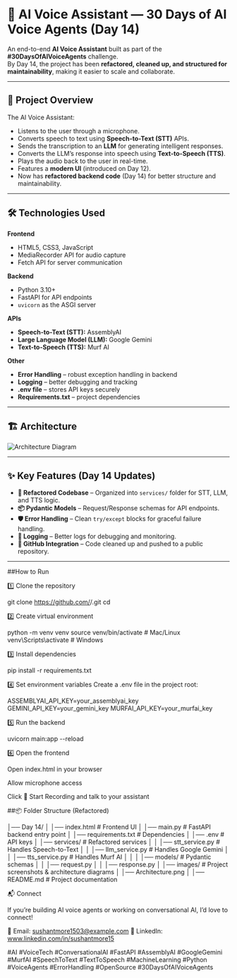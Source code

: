# 🎤 AI Voice Assistant — 30 Days of AI Voice Agents (Day 14)

An end-to-end **AI Voice Assistant** built as part of the **#30DaysOfAIVoiceAgents** challenge.  
By Day 14, the project has been **refactored, cleaned up, and structured for maintainability**, making it easier to scale and collaborate.  

---

## 📌 Project Overview

The AI Voice Assistant:
- Listens to the user through a microphone.  
- Converts speech to text using **Speech-to-Text (STT)** APIs.  
- Sends the transcription to an **LLM** for generating intelligent responses.  
- Converts the LLM’s response into speech using **Text-to-Speech (TTS)**.  
- Plays the audio back to the user in real-time.  
- Features a **modern UI** (introduced on Day 12).  
- Now has **refactored backend code** (Day 14) for better structure and maintainability.  

---

## 🛠️ Technologies Used

**Frontend**
- HTML5, CSS3, JavaScript  
- MediaRecorder API for audio capture  
- Fetch API for server communication  

**Backend**
- Python 3.10+  
- FastAPI for API endpoints  
- `uvicorn` as the ASGI server  

**APIs**
- **Speech-to-Text (STT):** AssemblyAI  
- **Large Language Model (LLM):** Google Gemini  
- **Text-to-Speech (TTS):** Murf AI  

**Other**
- **Error Handling** – robust exception handling in backend  
- **Logging** – better debugging and tracking  
- **.env file** – stores API keys securely  
- **Requirements.txt** – project dependencies  

---

## 🏗️ Architecture

![Architecture Diagram](images/Architecture.png)

---

## ✨ Key Features (Day 14 Updates)

- **🧹 Refactored Codebase** – Organized into `services/` folder for STT, LLM, and TTS logic.  
- **📦 Pydantic Models** – Request/Response schemas for API endpoints.  
- **🛡️ Error Handling** – Clean `try/except` blocks for graceful failure handling.  
- **📝 Logging** – Better logs for debugging and monitoring.  
- **🚀 GitHub Integration** – Code cleaned up and pushed to a public repository.  

---

##How to Run

1️⃣ Clone the repository

git clone https://github.com/<your-username>/<your-repo>.git
cd <your-repo>


2️⃣ Create virtual environment

python -m venv venv
source venv/bin/activate   # Mac/Linux
venv\Scripts\activate      # Windows


3️⃣ Install dependencies

pip install -r requirements.txt


4️⃣ Set environment variables
Create a .env file in the project root:

ASSEMBLYAI_API_KEY=your_assemblyai_key
GEMINI_API_KEY=your_gemini_key
MURFAI_API_KEY=your_murfai_key


5️⃣ Run the backend

uvicorn main:app --reload


6️⃣ Open the frontend

Open index.html in your browser

Allow microphone access

Click 🎤 Start Recording and talk to your assistant

##📦 Folder Structure (Refactored)

│── Day 14/
│   │── index.html           # Frontend UI
│   │── main.py              # FastAPI backend entry point
│   │── requirements.txt     # Dependencies
│   │── .env                 # API keys
│   │── services/            # Refactored services
│   │   │── stt_service.py   # Handles Speech-to-Text
│   │   │── llm_service.py   # Handles Google Gemini
│   │   │── tts_service.py   # Handles Murf AI
│   │
│   │── models/              # Pydantic schemas
│   │   │── request.py
│   │   │── response.py
│
│── images/                  # Project screenshots & architecture diagrams
│   │── Architecture.png
│
│── README.md                # Project documentation


📬 Connect

If you’re building AI voice agents or working on conversational AI, I’d love to connect!

📧 Email: sushantmore1503@example.com
🔗 LinkedIn: www.linkedin.com/in/sushantmore15

#AI #VoiceTech #ConversationalAI #FastAPI #AssemblyAI #GoogleGemini #MurfAI #SpeechToText #TextToSpeech #MachineLearning #Python #VoiceAgents #ErrorHandling #OpenSource #30DaysOfAIVoiceAgents
